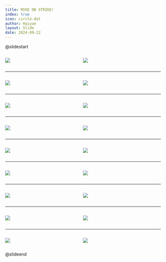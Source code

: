 ```yaml
---
title: MIKE ON STRIKE!
index: true
icon: circle-dot
author: Haiyue
layout: Slide
date: 2024-09-22
---
```

 
@slidestart

<div style="display:flex">
<div style="flex:1">

![](https://raw.githubusercontent.com/yclord/reading/refs/heads/master/english/Level-S/MIKE%20ON%20STRIKE!/001.webp)
</div>
<div style="flex:1">

![](https://raw.githubusercontent.com/yclord/reading/refs/heads/master/english/Level-S/MIKE%20ON%20STRIKE!/002.webp)
</div>
</div>

---

<div style="display:flex">
<div style="flex:1">

![](https://raw.githubusercontent.com/yclord/reading/refs/heads/master/english/Level-S/MIKE%20ON%20STRIKE!/003.webp)
</div>
<div style="flex:1">

![](https://raw.githubusercontent.com/yclord/reading/refs/heads/master/english/Level-S/MIKE%20ON%20STRIKE!/004.webp)
</div>
</div>

---

<div style="display:flex">
<div style="flex:1">

![](https://raw.githubusercontent.com/yclord/reading/refs/heads/master/english/Level-S/MIKE%20ON%20STRIKE!/005.webp)
</div>
<div style="flex:1">

![](https://raw.githubusercontent.com/yclord/reading/refs/heads/master/english/Level-S/MIKE%20ON%20STRIKE!/006.webp)
</div>
</div>

---

<div style="display:flex">
<div style="flex:1">

![](https://raw.githubusercontent.com/yclord/reading/refs/heads/master/english/Level-S/MIKE%20ON%20STRIKE!/007.webp)
</div>
<div style="flex:1">

![](https://raw.githubusercontent.com/yclord/reading/refs/heads/master/english/Level-S/MIKE%20ON%20STRIKE!/008.webp)
</div>
</div>

---

<div style="display:flex">
<div style="flex:1">

![](https://raw.githubusercontent.com/yclord/reading/refs/heads/master/english/Level-S/MIKE%20ON%20STRIKE!/009.webp)
</div>
<div style="flex:1">

![](https://raw.githubusercontent.com/yclord/reading/refs/heads/master/english/Level-S/MIKE%20ON%20STRIKE!/010.webp)
</div>
</div>

---

<div style="display:flex">
<div style="flex:1">

![](https://raw.githubusercontent.com/yclord/reading/refs/heads/master/english/Level-S/MIKE%20ON%20STRIKE!/011.webp)
</div>
<div style="flex:1">

![](https://raw.githubusercontent.com/yclord/reading/refs/heads/master/english/Level-S/MIKE%20ON%20STRIKE!/012.webp)
</div>
</div>

---

<div style="display:flex">
<div style="flex:1">

![](https://raw.githubusercontent.com/yclord/reading/refs/heads/master/english/Level-S/MIKE%20ON%20STRIKE!/013.webp)
</div>
<div style="flex:1">

![](https://raw.githubusercontent.com/yclord/reading/refs/heads/master/english/Level-S/MIKE%20ON%20STRIKE!/014.webp)
</div>
</div>

---

<div style="display:flex">
<div style="flex:1">

![](https://raw.githubusercontent.com/yclord/reading/refs/heads/master/english/Level-S/MIKE%20ON%20STRIKE!/015.webp)
</div>
<div style="flex:1">

![](https://raw.githubusercontent.com/yclord/reading/refs/heads/master/english/Level-S/MIKE%20ON%20STRIKE!/016.webp)
</div>
</div>

---

<div style="display:flex">
<div style="flex:1">

![](https://raw.githubusercontent.com/yclord/reading/refs/heads/master/english/Level-S/MIKE%20ON%20STRIKE!/017.webp)
</div>
<div style="flex:1">

![](https://raw.githubusercontent.com/yclord/reading/refs/heads/master/english/Level-S/MIKE%20ON%20STRIKE!/018.webp)
</div>
</div>

@slideend